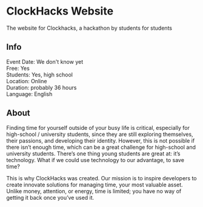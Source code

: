 # ClockHacks Website

The website for Clockhacks, a hackathon by students for students

## Info

Event Date: We don't know yet<br/>
Free: Yes<br/>
Students: Yes, high school<br/>
Location: Online<br/>
Duration: probably 36 hours<br/>
Language: English<br/>

## About

Finding time for yourself outside of your busy life is critical, especially for high-school / university students, since they are still exploring themselves, their passions, and developing their identity. However, this is not possible if there isn’t enough time, which can be a great challenge for high-school and university students. There’s one thing young students are great at: it’s technology. What if we could use technology to our advantage, to save time?

This is why ClockHacks was created. Our mission is to inspire developers to create innovate solutions for managing time, your most valuable asset. Unlike money, attention, or energy, time is limited; you have no way of getting it back once you’ve used it.
